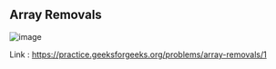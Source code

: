 ## Array Removals 

![image](https://user-images.githubusercontent.com/23376002/199795576-272c74fc-c2b2-40c3-9841-128bb87272c5.png)


Link : https://practice.geeksforgeeks.org/problems/array-removals/1
